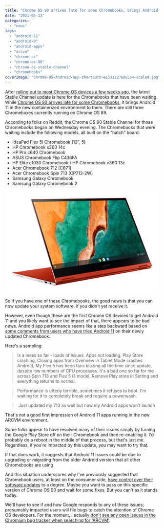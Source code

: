 ```yaml
---
title: "Chrome OS 90 arrives late for some Chromebooks, brings Android 11"
date: "2021-05-13"
categories: 
  - "news"
tags: 
  - "android-11"
  - "android-9"
  - "android-apps"
  - "arcvm"
  - "chrome-os"
  - "chrome-os-90"
  - "chrome-os-stable-channel"
  - "chromebooks"
coverImage: "Chrome-OS-Android-app-shortcuts-e1531327686564-scaled.jpg"
---
```


After [rolling out to most Chrome OS devices a few weeks ago](https://www.aboutchromebooks.com/news/chrome-os-90-stable-channel-for-chromebooks-arrives-what-you-need-to-know/), the latest Stable Channel update is here for the Chromebooks that have been waiting. While [Chrome OS 90 arrives late for some Chromebooks](https://www.reddit.com/r/chromeos/comments/nb2ca3/chromeos_90_for_remaining_platforms/), it brings Android 11 in the new containerized environment to them. There are still three Chromeboxes currently running on Chrome OS 89.

According to folks on Reddit, the Chrome OS 90 Stable Channel for those Chromebooks began on Wednesday evening. The Chromebooks that were waiting include the following models, all built on the "hatch" board:

- IdeaPad Flex 5i Chromebook (13", 5)
- HP Chromebook x360 14c
- HP Pro c640 Chromebook
- ASUS Chromebook Flip C436FA
- HP Elite c1030 Chromebook / HP Chromebook x360 13c
- Acer Chromebook 712 \[C871\]
- Acer Chromebook Spin 713 (CP713-2W)
- Samsung Galaxy Chromebook
- Samsung Galaxy Chromebook 2

![Samsung Galaxy Chromebook for $200 off](images/Galaxy-Chromebook-Perspective_Red-scaled.jpg)

So if you have one of these Chromebooks, the good news is that you can now update your system software, if you didn't yet receive it.

However, even though these are the first Chrome OS devices to get Android 11 and you likely want to see the impact of that, there appears to be bad news. Android app performance seems like a step backward based on [some comments from users who have tried Android 11](https://www.reddit.com/r/chromeos/comments/naxuwx/android_11/) on their newly updated Chromebook.

Here's a sampling:

> Is a mess so far - loads of issues. Apps not loading, Play Store crashing, Closing apps from Overview in Tablet Mode crashes Android, My Flex 5 has been fans blazing all the time since update, despite low numbers of CPU processes. It's a bad one so far for me across Spin 713 and Flex 5 i3 model. Remove Play store in Setting and everything returns to normal.

> Performance is utterly terrible, sometimes it refuses to boot. I'm waiting for it to completely break and require a powerwash.

>  Just updated my 713 as well but now my Android apps won't launch

That's not a good first impression of Android 11 apps running in the new ARCVM environment.

Some folks appear to have resolved many of their issues simply by turning the Google Play Store off on their Chromebook and then re-enabling it. I'd probably do a reboot in the middle of that process, but that's just me. Regardless, if you're impacted by this update, you may want to try that.

If that does work, it suggests that Android 11 issues could be due to upgrading or migrating from the older Android version that all other Chromebooks are using.

And this situation underscores why I've previously suggested that Chromebook users, at least on the consumer side, [have control over their software updates](https://www.aboutchromebooks.com/news/its-time-for-chromebook-users-to-have-more-control-over-chrome-os-automatic-updates/) to a degree. Maybe you want to pass on this specific version of Chrome OS 90 and wait for some fixes. But you can't as it stands today.

We'll have to see if and how Google responds to any of these issues; presumably impacted users will file bugs to catch the attention of Chrome OS developers. For the moment, I actually [don't see any open issues in the Chromium bug tracker when searching for 'ARCVM'](https://bugs.chromium.org/p/chromium/issues/list?q=arcvm&can=2&sort=-opened).
